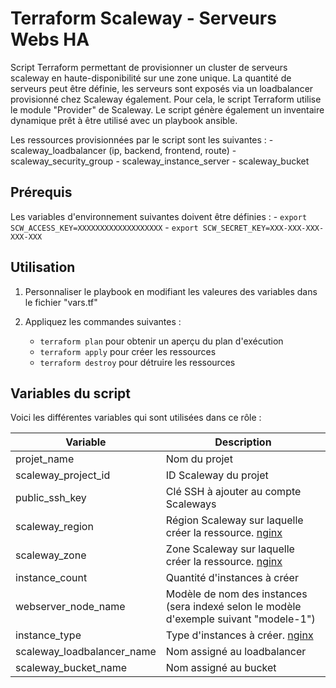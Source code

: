 Terraform Scaleway - Serveurs Webs HA 
=========

Script Terraform permettant de provisionner un cluster de serveurs scaleway en haute-disponibilité sur une zone unique. La quantité de serveurs peut être définie, les serveurs sont exposés via un loadbalancer provisionné chez Scaleway également. Pour cela, le script Terraform utilise le module "Provider" de Scaleway. Le script génère également un inventaire dynamique prêt à être utilisé avec un playbook ansible.

Les ressources provisionnées par le script sont les suivantes : 
    - scaleway_loadbalancer (ip, backend, frontend, route)
    - scaleway_security_group 
    - scaleway_instance_server 
    - scaleway_bucket

Prérequis
------------
Les variables d'environnement suivantes doivent être définies : 
    - `export SCW_ACCESS_KEY=XXXXXXXXXXXXXXXXXXX`
    - `export SCW_SECRET_KEY=XXX-XXX-XXX-XXX-XXX`


Utilisation
------------
1. Personnaliser le playbook en modifiant les valeures des variables dans le fichier "vars.tf"

2. Appliquez les commandes suivantes : 
    - `terraform plan` pour obtenir un aperçu du plan d'exécution
    - `terraform apply` pour créer les ressources
    - `terraform destroy` pour détruire les ressources

Variables du script
--------------

Voici les différentes variables qui sont utilisées dans ce rôle : 

| Variable  | Description |
| --- | --- |
| projet_name  | Nom du projet |
| scaleway_project_id  | ID Scaleway du projet |
| public_ssh_key  | Clé SSH à ajouter au compte Scaleways |
| scaleway_region  | Région Scaleway sur laquelle créer la ressource. [nginx](https://registry.terraform.io/providers/scaleway/scaleway/latest/docs/guides/regions_and_zones) |
| scaleway_zone  | Zone Scaleway sur laquelle créer la ressource. [nginx](https://registry.terraform.io/providers/scaleway/scaleway/latest/docs/guides/regions_and_zones) |
| instance_count  | Quantité d'instances à créer |
| webserver_node_name  | Modèle de nom des instances (sera indexé selon le modèle d'exemple suivant "modele-1") |
| instance_type  | Type d'instances à créer. [nginx](https://developers.scaleway.com/en/products/instance/api/#servers-8bf7d7) |
| scaleway_loadbalancer_name  | Nom assigné au loadbalancer |
| scaleway_bucket_name  | Nom assigné au bucket |
